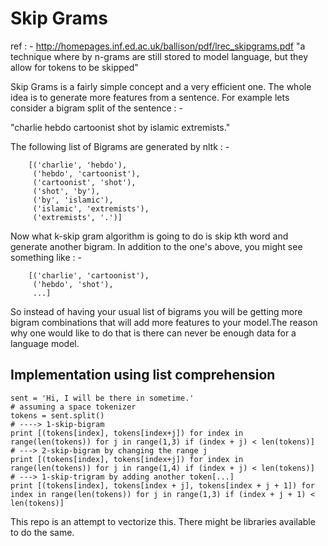 Skip Grams
==========
ref : - http://homepages.inf.ed.ac.uk/ballison/pdf/lrec_skipgrams.pdf
"a technique where by n-grams are still stored to model language, but they allow for tokens to be skipped"

Skip Grams is a fairly simple concept and a very efficient one. The whole idea is to generate more features from a sentence. For example lets consider a bigram split of the sentence : -

 "charlie hebdo cartoonist shot by islamic extremists."
 
 The following list of Bigrams are generated by nltk : -
        
        [('charlie', 'hebdo'),
         ('hebdo', 'cartoonist'),
         ('cartoonist', 'shot'),
         ('shot', 'by'),
         ('by', 'islamic'),
         ('islamic', 'extremists'),
         ('extremists', '.')]

Now what k-skip gram algorithm is going to do is skip kth word and generate another bigram.
In addition to the one's above, you might see something like : -

        [('charlie', 'cartoonist'),
         ('hebdo', 'shot'),
         ...]
So instead of having your usual list of bigrams you will be getting more bigram combinations that will add more features to your model.The reason why one would like to do that is there can never be enough data for a language model.

 Implementation using list comprehension
---------------------------------------

    sent = 'Hi, I will be there in sometime.'
    # assuming a space tokenizer
    tokens = sent.split()
    # ----> 1-skip-bigram
    print [(tokens[index], tokens[index+j]) for index in range(len(tokens)) for j in range(1,3) if (index + j) < len(tokens)]
    # ---> 2-skip-bigram by changing the range j
    print [(tokens[index], tokens[index+j]) for index in range(len(tokens)) for j in range(1,4) if (index + j) < len(tokens)]
    # ---> 1-skip-trigram by adding another token[...]
    print [(tokens[index], tokens[index + j], tokens[index + j + 1]) for index in range(len(tokens)) for j in range(1,3) if (index + j + 1) < len(tokens)]
    

This repo is an attempt to vectorize this. There might be libraries available to do the same.